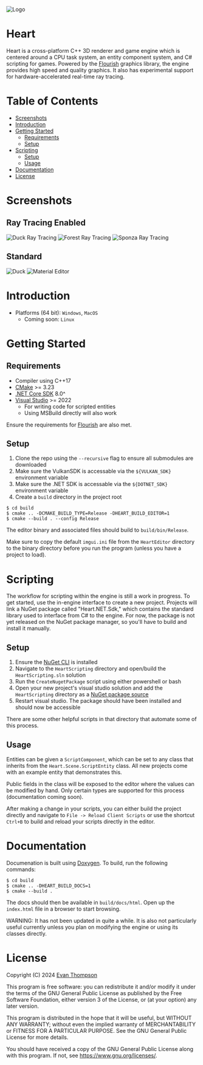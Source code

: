 ![Logo](https://raw.githubusercontent.com/TheApplePieGod/Heart/9fe3deb4328aec3de7c1d669e7117341dfab88f3/images/logo.png)

# Heart

Heart is a cross-platform C++ 3D renderer and game engine which is centered around a CPU task system, an entity component system, and C# scripting for games. Powered by the [Flourish](https://github.com/TheApplePieGod/flourish) graphics library, the engine provides high speed and quality graphics. It also has experimental support for hardware-accelerated real-time ray tracing.

<!--
@cond TURN_OFF_DOXYGEN
-->

# Table of Contents

- [Screenshots](#Screenshots)
- [Introduction](#Introduction)
- [Getting Started](#Getting-Started)
    - [Requirements](#Requirements)
    - [Setup](#General-Setup)
- [Scripting](#Scripting)
    - [Setup](#Setup)
    - [Usage](#Usage)
- [Documentation](#Documentation)
- [License](#License)

# Screenshots

## Ray Tracing Enabled

![Duck Ray Tracing](https://raw.githubusercontent.com/TheApplePieGod/Heart/main/images/duck-rays.webp)
![Forest Ray Tracing](https://raw.githubusercontent.com/TheApplePieGod/Heart/main/images/rays-2.webp)
![Sponza Ray Tracing](https://raw.githubusercontent.com/TheApplePieGod/Heart/main/images/rays-3.webp)

## Standard

![Duck](https://raw.githubusercontent.com/TheApplePieGod/Heart/main/images/duck-norays.webp)
![Material Editor](https://raw.githubusercontent.com/TheApplePieGod/Heart/main/images/material-editor.webp)

<!--
@endcond TURN_OFF_DOXYGEN
-->

# Introduction

- Platforms (64 bit): `Windows`, `MacOS`
    - Coming soon: `Linux`

# Getting Started

## Requirements

- Compiler using C++17
- [CMake](https://cmake.org/download/) >= 3.23
- [.NET Core SDK](https://dotnet.microsoft.com/en-us/download/dotnet) 8.0^
- [Visual Studio](https://visualstudio.microsoft.com/vs/) >= 2022
    - For writing code for scripted entities
    - Using MSBuild directly will also work

Ensure the requirements for [Flourish](https://github.com/TheApplePieGod/flourish#requirements) are also met.

## Setup

1. Clone the repo using the `--recursive` flag to ensure all submodules are downloaded
2. Make sure the VulkanSDK is accessable via the `${VULKAN_SDK}` environment variable
3. Make sure the .NET SDK is accessable via the `${DOTNET_SDK}` environment variable
4. Create a `build` directory in the project root

```
$ cd build
$ cmake .. -DCMAKE_BUILD_TYPE=Release -DHEART_BUILD_EDITOR=1
$ cmake --build . --config Release
```

The editor binary and associated files should build to `build/bin/Release`.

Make sure to copy the default `imgui.ini` file from the `HeartEditor` directory to the binary directory before you run the program (unless you have a project to load).

# Scripting

The workflow for scripting within the engine is still a work in progress. To get started, use the in-engine interface to create a new project. Projects will link a NuGet package called "Heart.NET.Sdk," which contains the standard library used to interface from C# to the engine. For now, the package is not yet released on the NuGet package manager, so you'll have to build and install it manually.

## Setup

1. Ensure the [NuGet CLI](https://docs.microsoft.com/en-us/nuget/reference/nuget-exe-cli-reference) is installed
2. Navigate to the `HeartScripting` directory and open/build the `HeartScripting.sln` solution
3. Run the `CreateNugetPackage` script using either powershell or bash
4. Open your new project's visual studio solution and add the `HeartScripting` directory as a [NuGet package source](https://docs.microsoft.com/en-us/nuget/consume-packages/install-use-packages-visual-studio#package-sources)
5. Restart visual studio. The package should have been installed and should now be accessible

There are some other helpful scripts in that directory that automate some of this process.

## Usage

Entities can be given a `ScriptComponent`, which can be set to any class that inherits from the `Heart.Scene.ScriptEntity` class. All new projects come with an example entity that demonstrates this. 

Public fields in the class will be exposed to the editor where the values can be modified by hand. Only certain types are supported for this process (documentation coming soon).

After making a change in your scripts, you can either build the project directly and navigate to `File -> Reload Client Scripts` or use the shortcut `Ctrl+B` to build and reload your scripts directly in the editor.

# Documentation

Documenation is built using [Doxygen](https://www.doxygen.nl/). To build, run the following commands:
```
$ cd build
$ cmake .. -DHEART_BUILD_DOCS=1
$ cmake --build .
```

The docs should then be available in `build/docs/html`. Open up the `index.html` file in a browser to start browsing.

WARNING: It has not been updated in quite a while. It is also not particularly useful currently unless you plan on modifying the engine or using its classes directly.

# License

Copyright (C) 2024 [Evan Thompson](https://evanthompson.site/)

This program is free software: you can redistribute it and/or modify
it under the terms of the GNU General Public License as published by
the Free Software Foundation, either version 3 of the License, or
(at your option) any later version.

This program is distributed in the hope that it will be useful,
but WITHOUT ANY WARRANTY; without even the implied warranty of
MERCHANTABILITY or FITNESS FOR A PARTICULAR PURPOSE.  See the
GNU General Public License for more details.

You should have received a copy of the GNU General Public License
along with this program.  If not, see <https://www.gnu.org/licenses/>.
